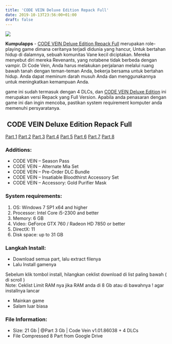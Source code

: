 ```yaml
---
title: 'CODE VEIN Deluxe Edition Repack Full'
date: 2019-10-13T23:56:00+01:00
draft: false
---
```


[![](https://1.bp.blogspot.com/-Shk30GoBIAk/XaOp5G3Wr7I/AAAAAAAAAMw/R2gAqS3l-XMXRqAE77nE0hA-ie9_MoqkQCLcBGAsYHQ/s1600/CODE%2BVEIN%2BDeluxe%2BEdition%2BRepack%2BFull.png)](https://1.bp.blogspot.com/-Shk30GoBIAk/XaOp5G3Wr7I/AAAAAAAAAMw/R2gAqS3l-XMXRqAE77nE0hA-ie9_MoqkQCLcBGAsYHQ/s1600/CODE%2BVEIN%2BDeluxe%2BEdition%2BRepack%2BFull.png)

**Kumpulapps** - [CODE VEIN Deluxe Edition Repack Full](https://www.kumpulapps.my.id/2019/10/code-vein-deluxe-edition-repack-full.html) merupakan role-playing game dimana ceritanya terjadi didunia yang hancur, Untuk bertahan hidup di dalamnya, sebuah komunitas Vane kecil diciptakan. Mereka menyebut diri mereka Revenants, yang notabene tidak berbeda dengan vampir. Di Code Vein, Anda harus melakukan perjalanan melalui ruang bawah tanah dengan teman-teman Anda, bekerja bersama untuk bertahan hidup. Anda dapat meminum darah musuh Anda dan menggunakannya untuk meningkatkan kemampuan Anda.  
  
game ini sudah termasuk dengan 4 DLCs, dan [CODE VEIN Deluxe Edition](https://www.kumpulapps.my.id/2019/10/code-vein-deluxe-edition-repack-full.html) ini merupakan versi Repack yang Full Version. Apabila anda penasaran dengan game ini dan ingin mencoba, pastikan system requirement komputer anda memenuhi persyaratanya.  
  

 CODE VEIN Deluxe Edition Repack Full
-------------------------------------

[Part 1](https://www.adlinku.xyz/2019/04/forex-investing-strategies.html?id=8bd2b229df344a51493fd0f8bbc1056399568135e725b10b227de80330b8dbe211a69dea26e1986969ef49950bce65f9d2c6af995be8dc44) [Part 2](https://www.adlinku.xyz/2019/04/what-is-industry-40-here-super-easy.html?id=60da06e6e4c8709cc986fc032a4183b5143b879837ed9fd96243d41c086a4ff2640ba2556d161f83805fb5abed3ea7b53f7d7efaa2f3a49c) [Part 3](https://www.adlinku.xyz/2019/04/forex-investing-strategies.html?id=21372be6d644fa814fcbb674c944009c38db9930da644ae4e051705abd045ae66da57a4b1ef0d51b7180eec8ee73927cebb85f6c86c265b6) [Part 4](https://www.adlinku.xyz/2019/04/cryptocurrency-investments-strategies.html?id=0ce9ceeb5e9f8955e7b2416ef0df51ab811e7190ea4a178e1e1d352d47ec6637faee9ac657bec7f7755d3718bb7cfbfbc0d3027411360207) [Part 5](https://www.adlinku.xyz/2019/04/forex-investing-strategies.html?id=5e945b41c4498aa9b280359c939fe19851e790f6381b5681845071e88308da9e7381f13212a6cf550581a29d8b3abbc130a93cb24e2e63ac) [Part 6](https://www.adlinku.xyz/2019/04/cryptocurrency-investments-strategies.html?id=cc5f31a15ec4e7fafe2c1331296ed2752fbad373e737e8d916faaeec6da6450a877d5b7d08f09eb5228ea9378c171a569f7d0d81ccdb65a1) [Part 7](https://www.adlinku.xyz/2019/04/cryptocurrency-investments-strategies.html?id=60647f4603a66a6ccd8694987d207c69c6424b6b0882931983bcc54e8d470303b50317d63433bd57a9a2e2a5829560ed433980d4a0a77deb) [Part 8](https://www.adlinku.xyz/2019/04/what-is-industry-40-here-super-easy.html?id=c4f94af7f46cdd98dd98c4fdeecfa7f55e4ee335d593f052fa3052a168007e4a1739d8a7f613f30004c649a2dbff3c91ca5c2b5a4e0c053a)

### Additions:

*   CODE VEIN – Season Pass
*   CODE VEIN – Alternate Mia Set
*   CODE VEIN – Pre-Order DLC Bundle
*   CODE VEIN – Insatiable Bloodthirst Accessory Set
*   CODE VEIN – Accessory: Gold Purifier Mask

  

### System requirements:

1.  OS: Windows 7 SP1 x64 and higher
2.  Processor: Intel Core i5-2300 and better
3.  Memory: 6 GB
4.  Video: GeForce GTX 760 / Radeon HD 7850 or better
5.  DirectX: 11
6.  Disk space: up to 31 GB

  

### Langkah Install:

*   Download semua part, lalu extract filenya
*   Lalu Install gamenya

Sebelum klik tombol install, hilangkan ceklist download di list paling bawah ( di scroll )  
Note: Ceklist Limit RAM nya jika RAM anda di 8 Gb atau di bawahnya ! agar installnya lancar  

*   Mainkan game
*   Salam luar biasa

  

### File Information:

*   Size: 21 Gb | @Part 3 Gb | Code Vein v1.01.86038 + 4 DLCs
*   File Compressed 8 Part from Google Drive
